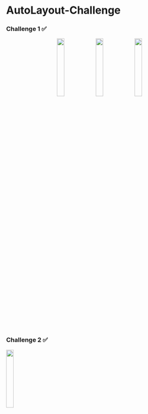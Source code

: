 # AutoLayout-Challenge

### Challenge 1 ✅
<p align="center">
    <img src= "https://user-images.githubusercontent.com/108163842/193484428-78bd3fb2-3502-43f0-8787-3420c4aff26a.png" width="20%">
    <img src= "https://user-images.githubusercontent.com/108163842/193491395-22911538-bbf9-4bc3-9d00-aafda9bd73f1.gif" width="20%">
    <img src= "https://user-images.githubusercontent.com/108163842/193490513-af290636-8073-4fd3-8adf-3f765d7a01a2.gif" width="20%">
</p>

### Challenge 2 ✅
<p align="left">
    <img src = "https://user-images.githubusercontent.com/108163842/195867785-759b0d03-0ee9-4b71-9a88-8ec82015cf82.gif" width ="20%">
</p>
